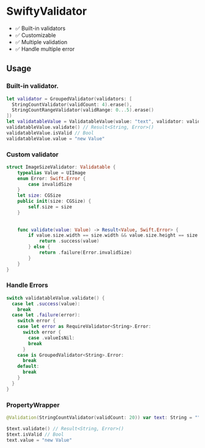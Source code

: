 # SwiftyValidator

- ✅ Built-in validators
- ✅ Customizable
- ✅ Multiple validation
- ✅ Handle multiple error

## Usage

### Built-in validator.

```swift
let validator = GroupedValidator(validators: [
  StringCountValidator(validCount: 4).erase(),
  StringCountRangeValidator(validRange: 0...5).erase()
])
let validatableValue = ValidatableValue(value: "text", validator: validator)
validatableValue.validate() // Result<String, Error>()
validatableValue.isValid // Bool
validatableValue.value = "new Value"
```

### Custom validator

```swift
struct ImageSizeValidator: Validatable {
    typealias Value = UIImage
    enum Error: Swift.Error {
        case invalidSize
    }
    let size: CGSize
    public init(size: CGSize) {
        self.size = size
    }
    
    
    func validate(value: Value) -> Result<Value, Swift.Error> {
        if value.size.width == size.width && value.size.height == size.height {
            return .success(value)
        } else {
            return .failure(Error.invalidSize)
        }
    }
}
```

### Handle Errors

```swift
switch validatableValue.validate() {
  case let .success(value):
    break
  case let .failure(error):
    switch error {
    case let error as RequireValidator<String>.Error:
      switch error {
        case .valueIsNil:
        break
      }
    case is GroupedValidator<String>.Error:
      break
    default:
      break
    }
  }
}
```

### PropertyWrapper

```swift
@Validation(StringCountValidator(validCount: 20)) var text: String = ""

$text.validate() // Result<String, Error>()
$text.isValid // Bool
text.value = "new Value"
```
